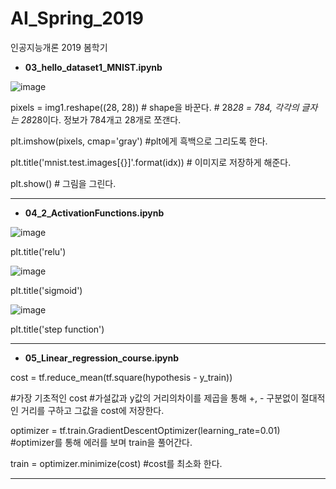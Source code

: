 # AI_Spring_2019

인공지능개론 2019 봄학기

* __03_hello_dataset1_MNIST.ipynb__ 

![image](https://user-images.githubusercontent.com/45751310/59102917-6bd16580-8968-11e9-8c30-86925524ca5a.png)

pixels = img1.reshape((28, 28)) # shape을 바꾼다. # 28*28 = 784, 각각의 글자는 28*28이다. 정보가 784개고 28개로 쪼갠다.

plt.imshow(pixels, cmap='gray') #plt에게 흑백으로 그리도록 한다.

plt.title('mnist.test.images[{}]'.format(idx)) # 이미지로 저장하게 해준다.

plt.show() # 그림을 그린다.

---

* __04_2_ActivationFunctions.ipynb__

![image](https://user-images.githubusercontent.com/45751310/59103371-9d96fc00-8969-11e9-9e0c-7de704a4a361.png)

plt.title('relu')

![image](https://user-images.githubusercontent.com/45751310/59103449-cfa85e00-8969-11e9-9d87-c78fbfc63a7e.png)

plt.title('sigmoid')

![image](https://user-images.githubusercontent.com/45751310/59103456-dd5de380-8969-11e9-853e-dd84889b65c9.png)

plt.title('step function')

---

* __05_Linear_regression_course.ipynb__

cost = tf.reduce_mean(tf.square(hypothesis - y_train)) 

#가장 기초적인 cost #가설값과 y값의 거리의차이를 제곱을 통해 +, - 구분없이 절대적인 거리를 구하고 그값을 cost에 저장한다.

optimizer = tf.train.GradientDescentOptimizer(learning_rate=0.01)  #optimizer를 통해 에러를 보며 train을 풀어간다. 

train = optimizer.minimize(cost) #cost를 최소화 한다.

---








